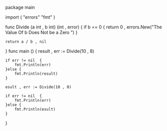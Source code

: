 package main

import (
	"errors"
	"fmt"
)

func Divide (a  int , b int) (int , error) {
	if b == 0 {
		return 0 , errors.New("The Value Of b Does Not be a Zero ")
	}

	return a / b , nil

}
func main () {
	result , err := Divide(10 , 8) 

	if err != nil  {
		fmt.Println(err)
	}else {
		fmt.Println(result)
	}

	esult , err := Divide(10 , 0) 
	
	if err != nil  {
		fmt.Println(err)
	}else {
		fmt.Println(esult)
	}

}